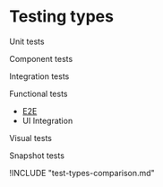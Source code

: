 # Testing types

Unit tests

Component tests

Integration tests

Functional tests

- [E2E](what-is-e2e-test.md)
- UI Integration

Visual tests

Snapshot tests

!INCLUDE "test-types-comparison.md"
